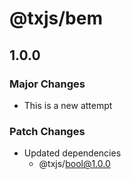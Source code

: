 # @txjs/bem

## 1.0.0

### Major Changes

- This is a new attempt

### Patch Changes

- Updated dependencies
  - @txjs/bool@1.0.0
